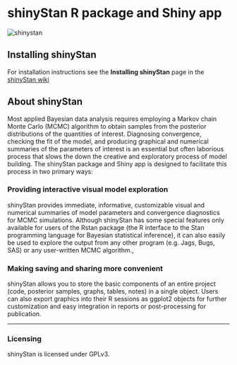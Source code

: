 # shinyStan R package and Shiny app

![shinystan](https://cloud.githubusercontent.com/assets/7796803/6375377/a740c96c-bce4-11e4-82ef-4318a47a1116.png)

## Installing shinyStan

For installation instructions see the **Installing shinyStan** page in the [shinyStan wiki](https://github.com/stan-dev/shinystan/wiki/Installing-shinyStan)

## About shinyStan

Most applied Bayesian data analysis requires employing a Markov chain Monte Carlo (MCMC) algorithm to obtain samples from the posterior distributions of the quantities of interest. Diagnosing convergence, checking the fit of the model, and producing graphical and numerical summaries of the parameters of interest is an essential but often laborious process that slows the down the creative and exploratory process of model building. The shinyStan package and Shiny app is designed to facilitate this process in two primary ways:

### Providing interactive visual model exploration

shinyStan provides immediate, informative, customizable visual and numerical summaries of model parameters and convergence diagnostics for MCMC simulations. Although shinyStan has some special features only available for users of the Rstan package (the R interface to the Stan programming language for Bayesian statistical inference), it can also easily be used to explore the output from any other program (e.g. Jags, Bugs, SAS) or any user-written MCMC algorithm.,

### Making saving and sharing more convenient 
shinyStan allows you to store the basic components of an entire project (code, posterior samples, graphs, tables, notes) in a single object. Users can also export graphics into their R sessions as ggplot2 objects for further customization and easy integration in reports or post-processing for publication.

***

### Licensing

shinyStan is licensed under GPLv3.
